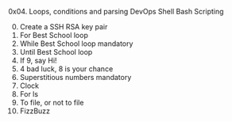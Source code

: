 0x04. Loops, conditions and parsing
DevOps
Shell
Bash
Scripting

0. Create a SSH RSA key pair
1. For Best School loop
2. While Best School loop mandatory
3. Until Best School loop
4. If 9, say Hi!
5. 4 bad luck, 8 is your chance
6. Superstitious numbers mandatory
7. Clock
8. For ls
9. To file, or not to file
10. FizzBuzz
